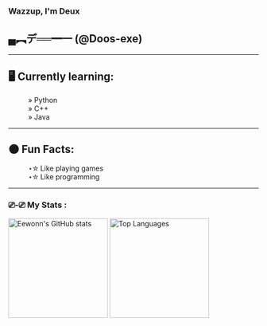 ### Wazzup, I'm Deux 
## ▄︻デ══━一  (@Doos-exe)

---

<dl><dt> <h2>🖥️ Currently learning: </h2></dt>
<dd>» Python
<dd>» C++
<dd>» Java 
</dl>

---

<dl><dt> <h2>🌑 Fun Facts: </h2></dt>
<dd>⋆✮ Like playing games
<dd>⋆✮ Like programming
</dl>

---

### ⎚-⎚ My Stats :

<img src="https://github-readme-stats.vercel.app/api?username=Doos-exe&show_icons=true&theme=radical" alt="Eewonn's GitHub stats" height="200"/>
<img src="https://github-readme-stats.vercel.app/api/top-langs/?username=Doos-exe&layout=compact&theme=radical" alt="Top Languages" height="200"/>
